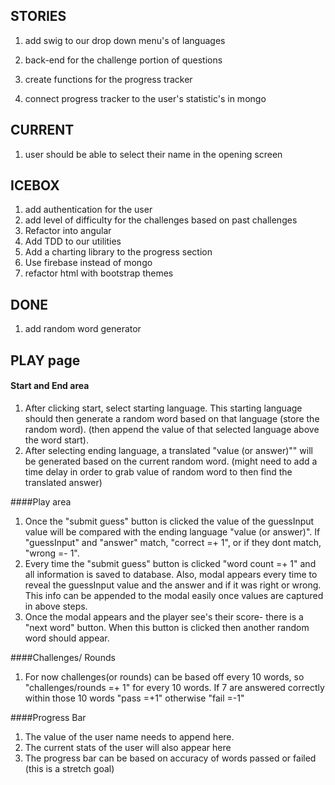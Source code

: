 ## STORIES
1. add swig to our drop down menu's of languages
1. back-end for the challenge portion of questions

1. create functions for the progress tracker
1. connect progress tracker to the user's statistic's in mongo


## CURRENT
1. user should be able to select their name in the opening screen


## ICEBOX
1. add authentication for the user
1. add level of difficulty for the challenges based on past challenges
1. Refactor into angular
1. Add TDD to our utilities
1. Add a charting library to the progress section
1. Use firebase instead of mongo
1. refactor html with bootstrap themes

## DONE
1. add random word generator



## PLAY page
#### Start and End area
1. After clicking start, select starting language. This starting language should then generate a random word based on that language (store the random word). (then append the value of that selected language above the word start).
1. After selecting ending language, a translated "value (or answer)"" will be generated based on the current random word. (might need to add a time delay in order to grab value of random word to then find the translated answer)

####Play area
1. Once the "submit guess" button is clicked the value of the guessInput value will be compared with the ending language "value (or answer)". If "guessInput" and "answer" match, "correct =+ 1", or if they dont match, "wrong =- 1".
1. Every time the "submit guess" button is clicked "word count =+ 1" and all information is saved to database. Also, modal appears every time to reveal the guessInput value and the answer and if it was right or wrong. This info can be appended to the modal easily once values are captured in above steps.
1. Once the modal appears and the player see's their score- there is a "next word" button. When this button is clicked then another random word should appear.

####Challenges/ Rounds
1. For now challenges(or rounds) can be based off every 10 words, so "challenges/rounds =+ 1" for every 10 words. If 7 are answered correctly within those 10 words "pass =+1" otherwise "fail =-1"

####Progress Bar
1. The value of the user name needs to append here.
1. The current stats of the user will also appear here
1. The progress bar can be based on accuracy of words passed or failed (this is a stretch goal)

